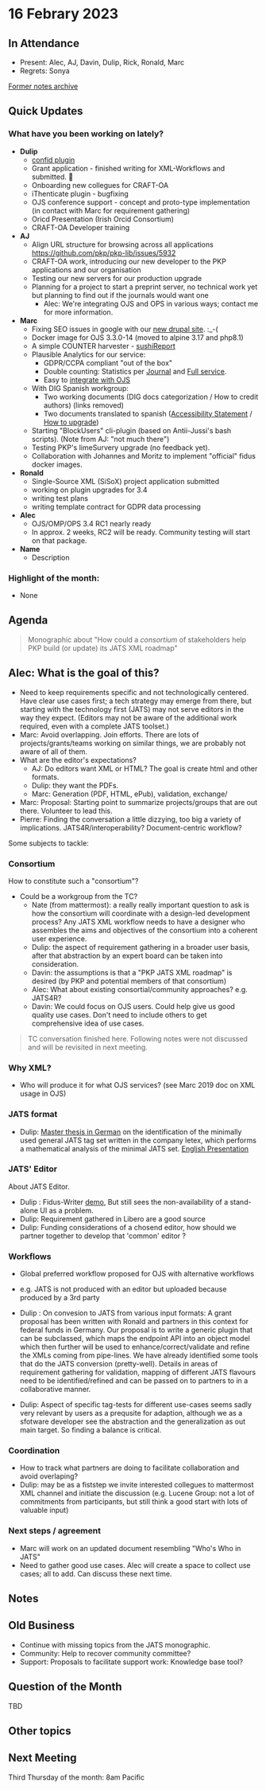 # 16 Febrary 2023

In Attendance
-------------

- Present: Alec, AJ, Davin, Dulip, Rick, Ronald, Marc
- Regrets: Sonya

[Former notes archive](https://github.com/pkp/technical-committee/tree/main/meeting-minutes)


Quick Updates
-------------

### What have you been working on lately?

- **Dulip**
    - [confid plugin](https://github.com/withanage/confid)
    - Grant application - finished writing  for XML-Workflows and submitted. :crossed_fingers: 
    - Onboarding new collegues for CRAFT-OA
    - iThenticate plugin - bugfixing 
    - OJS conference support - concept and proto-type implementation (in contact with Marc for requirement gathering)
    - Oricd Presentation  (Irish Orcid Consortium)
    - CRAFT-OA Developer training
- **AJ**
    - Align URL structure for browsing across all applications https://github.com/pkp/pkp-lib/issues/5932
    - CRAFT-OA work, introducing our new developer to the PKP applications and our organisation
    - Testing our new servers for our production upgrade
    - Planning for a project to start a preprint server, no technical work yet but planning to find out if the journals would want one
        - Alec: We're integrating OJS and OPS in various ways; contact me for more information.
- **Marc**
    - Fixing SEO issues in google with our [new drupal site](https://publicacions.uab.cat). :_-(
    - Docker image for OJS 3.3.0-14 (moved to alpine 3.17 and php8.1)
    - A simple COUNTER harvester - [sushiReport](https://github.com/marcbria/sushiReport)
    - Plausible Analytics for our service:
        - GDPR/CCPA compliant "out of the box"
        - Double counting: Statistics per [Journal](https://statistics.precarietat.net/atheneadigital.net/) and [Full service](https://statistics.precarietat.net).
        - Easy to [integrate with OJS](https://atheneadigital.net/estadisticas)
    - With DIG Spanish workgroup:
        - Two working documents (DIG docs categorization / How to credit authors) (links removed)
        - Two documents translated to spanish ([Accessibility Statement](https://docs.pkp.sfu.ca/accessibility-statement/es/) / [How to upgrade](https://docs.pkp.sfu.ca/dev/upgrade-guide/es/))
    - Starting "BlockUsers" cli-plugin (based on Antii-Jussi's bash scripts). (Note from AJ: "not much there")
    - Testing PKP's limeSurvery upgrade (no feedback yet).
    - Collaboration with Johannes and Moritz to implement "official" fidus docker images.
- **Ronald**
    - Single-Source XML (SiSoX) project application submitted
    - working on plugin upgrades for 3.4
    - writing test plans
    - writing template contract for GDPR data processing
- **Alec**    
    - OJS/OMP/OPS 3.4 RC1 nearly ready
    - In approx. 2 weeks, RC2 will be ready. Community testing will start on that package.
- **Name**
    - Description


### Highlight of the month: ###

- None
        

Agenda
------

> Monographic about "How could a *consortium* of stakeholders help PKP build (or update) its JATS XML roadmap"


Alec: What is the goal of this?
---------------------------------

- Need to keep requirements specific and not technologically centered. Have clear use cases first; a tech strategy may emerge from there, but starting with the technology first (JATS) may not serve editors in the way they expect. (Editors may not be aware of the additional work required, even with a complete JATS toolset.)
- Marc: Avoid overlapping. Join efforts. There are lots of projects/grants/teams working on similar things, we are probably not aware of all of them.
- What are the editor's expectations?
    - AJ: Do editors want XML or HTML? The goal is create html and other formats.
    - Dulip: they want the PDFs.
    - Marc: Generation (PDF, HTML, ePub), validation, exchange/
- Marc: Proposal: Starting point to summarize projects/groups that are out there. Volunteer to lead this.
- Pierre: Finding the conversation a little dizzying, too big a variety of implications. JATS4R/interoperability? Document-centric workflow?

Some subjects to tackle:

### Consortium

How to constitute such a "consortium"? 

- Could be a workgroup from the TC?
    - Nate (from mattermost): a really really important question to ask is how the consortium will coordinate with a design-led development process? Any JATS XML workflow needs to have a designer who assembles the aims and objectives of the consortium into a coherent user experience.
    - Dulip: the aspect of requirement gathering in a broader user basis, after that abstraction by an expert board can  be taken into consideration.
    - Davin: the assumptions is that a "PKP JATS XML roadmap" is desired (by PKP and potential members of that consortium)
    - Alec: What about existing consortial/community approaches? e.g. JATS4R?
    - Davin: We could focus on OJS users. Could help give us good quality use cases. Don't need to include others to get comprehensive idea of use cases.


> TC conversation finished here. Following notes were not discussed and will be revisited in next meeting.


### Why XML? 

- Who will produce it for what OJS services? (see Marc 2019 doc on XML usage in OJS)

### JATS format

-  Dulip:  [Master thesis in German](https://htwk-leipzig.qucosa.de/api/qucosa%3A75773/attachment/ATT-0/) on the identification of the minimally used  general JATS tag set written in the company letex, which performs a mathematical analysis of the minimal JATS set. [English Presentation](https://www.balisage.net/Proceedings/vol26/print/Imsieke01/BalisageVol26-Imsieke01.html) 

### JATS' Editor 

About JATS Editor.
- Dulip : Fidus-Writer [demo](https://write.handbuch.io/ ), But  still sees the non-availability of a stand-alone UI as a problem. 
- Dulip: Requirement gathered in Libero are  a good source
- Dulip: Funding considerations of a chosend editor, how should we partner together to develop that 'common' editor ?


### Workflows

- Global preferred workflow proposed for OJS with alternative workflows 

- e.g. JATS is not produced with an editor but uploaded because produced by a 3rd party

- Dulip : On convesion to JATS from various input formats: A grant proposal has been written with Ronald and partners in this context for federal funds in Germany. Our proposal is to write a generic plugin that can be subclassed, which  maps the endpoint API into an object model which then further will be used to enhance/correct/validate and refine the XMLs coming from pipe-lines. We have already identified some tools that do the JATS conversion (pretty-well). Details in areas of  requirement gathering for validation, mapping of different JATS flavours need to be identified/refined and can be passed on to partners to in a collaborative manner.
- Dulip: Aspect of specific tag-tests for different use-cases  seems sadly very relevant by users as a prequsite for adaption, although  we as a sfotware developer see the abstraction and the generalization as  out main target. So finding a balance is critical.


### Coordination

- How to track what partners are doing to facilitate collaboration and avoid overlaping?
- Dulip: may be as a fiststep we invite  interested collegues to mattermost XML channel and initiate the discussion (e.g. Lucene Group: not a lot of commitments from participants, but still  think a good start with lots of valuable input)


### Next steps / agreement

- Marc will work on an updated document resembling "Who's Who in JATS"
- Need to gather good use cases. Alec will create a space to collect use cases; all to add. Can discuss these next time.

Notes
-----


Old Business
------------

- Continue with missing topics from the JATS monographic.
- Community: Help to recover community committee?
- Support: Proposals to facilitate support work: Knowledge base tool?


Question of the Month
---------------------

TBD


Other topics
------------


Next Meeting
------------

Third Thursday of the month: 8am Pacific
